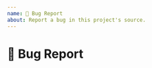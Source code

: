 ```yaml
---
name: 🐛 Bug Report
about: Report a bug in this project's source.
---
```


<!--
Thank you for reporting a bug!

While we try to get to every issue, we maintain a focus on this project's current roadmap. If you believe this bug fits within the scope of this project's current roadmap, please detail why.
-->

# 🐛 Bug Report

<!-- Provide more details below this comment. -->
